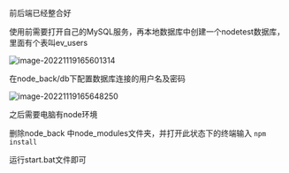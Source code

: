 前后端已经整合好

使用前需要打开自己的MySQL服务，再本地数据库中创建一个nodetest数据库，里面有个表叫ev_users

![image-20221119165601314](https://zqc-blog-img.oss-cn-beijing.aliyuncs.com/https://zqc-blog-img.oss-cn-beijing.aliyuncs.comimage-20221119165601314.png)

在node_back/db下配置数据库连接的用户名及密码

![image-20221119165648250](https://zqc-blog-img.oss-cn-beijing.aliyuncs.com/https://zqc-blog-img.oss-cn-beijing.aliyuncs.comimage-20221119165648250.png)

之后需要电脑有node环境

删除node_back 中node_modules文件夹，并打开此状态下的终端输入 `npm install`

运行start.bat文件即可